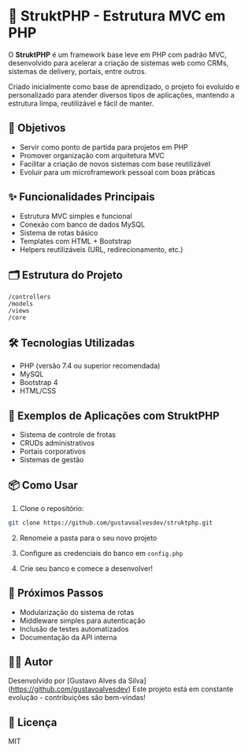# 🧱 StruktPHP - Estrutura MVC em PHP

O **StruktPHP** é um framework base leve em PHP com padrão MVC, desenvolvido para acelerar a criação de sistemas web como CRMs, sistemas de delivery, portais, entre outros.

Criado inicialmente como base de aprendizado, o projeto foi evoluído e personalizado para atender diversos tipos de aplicações, mantendo a estrutura limpa, reutilizável e fácil de manter.

## 🚀 Objetivos

- Servir como ponto de partida para projetos em PHP
- Promover organização com arquitetura MVC
- Facilitar a criação de novos sistemas com base reutilizável
- Evoluir para um microframework pessoal com boas práticas

## ✨ Funcionalidades Principais

- Estrutura MVC simples e funcional
- Conexão com banco de dados MySQL
- Sistema de rotas básico
- Templates com HTML + Bootstrap
- Helpers reutilizáveis (URL, redirecionamento, etc.)

## 🗂️ Estrutura do Projeto

```
/controllers
/models
/views
/core
```

## 🛠 Tecnologias Utilizadas

- PHP (versão 7.4 ou superior recomendada)
- MySQL
- Bootstrap 4
- HTML/CSS

## 🧪 Exemplos de Aplicações com StruktPHP

- Sistema de controle de frotas
- CRUDs administrativos
- Portais corporativos
- Sistemas de gestão

## 📦 Como Usar

1. Clone o repositório:
```bash
git clone https://github.com/gustavoalvesdev/struktphp.git
```

2. Renomeie a pasta para o seu novo projeto

3. Configure as credenciais do banco em `config.php`

4. Crie seu banco e comece a desenvolver!

## 🧩 Próximos Passos

- Modularização do sistema de rotas
- Middleware simples para autenticação
- Inclusão de testes automatizados
- Documentação da API interna

## 👨‍💻 Autor

Desenvolvido por [Gustavo Alves da Silva] (https://github.com/gustavoalvesdev)
Este projeto está em constante evolução - contribuições são bem-vindas!

## 📄 Licença

MIT